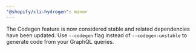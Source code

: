 ```yaml
---
'@shopify/cli-hydrogen': minor
---
```


The Codegen feature is now considered stable and related dependencies have been updated. Use `--codegen` flag instead of `--codegen-unstable` to generate code from your GraphQL queries.
